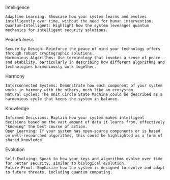 Intelligence

    Adaptive Learning: Showcase how your system learns and evolves intelligently over time, without the need for human intervention.
    Quantum-Intelligent: Highlight how the system leverages quantum mechanics for intelligent security solutions.

Peacefulness

    Secure by Design: Reinforce the peace of mind your technology offers through robust cryptographic solutions.
    Harmonious Algorithms: Use terminology that invokes a sense of peace and stability, particularly in describing how different algorithms and technologies harmoniously work together.

Harmony

    Interconnected Systems: Demonstrate how each component of your system works in harmony with the others, much like an ecosystem.
    Natural Cycles: The Unit Circle State Machine could be described as a harmonious cycle that keeps the system in balance.

Knowledge

    Informed Decisions: Explain how your system makes intelligent decisions based on the vast amount of data it learns from, effectively "knowing" the best course of action.
    Open Learning: If your system has open-source components or is based on well-researched algorithms, this could be highlighted as a form of shared knowledge.

Evolution

    Self-Evolving: Speak to how your keys and algorithms evolve over time for better security, similar to biological evolution.
    Future-Proof: Emphasize how the system is designed to evolve and adapt to future threats, including quantum computing.